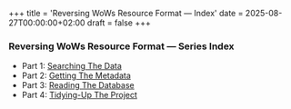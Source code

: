 +++
title = 'Reversing WoWs Resource Format — Index'
date = 2025-08-27T00:00:00+02:00
draft = false
+++

### Reversing WoWs Resource Format — Series Index

- Part 1: [Searching The Data](/posts/wows_depack_part1/)
- Part 2: [Getting The Metadata](/posts/wows_depack_part2/)
- Part 3: [Reading The Database](/posts/wows_depack_part3/)
- Part 4: [Tidying-Up The Project](/posts/wows_depack_part4/)
